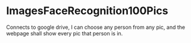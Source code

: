 # ImagesFaceRecognition100Pics
Connects to google drive, I can choose any person from any pic, and the webpage shall show every pic that person is in.

